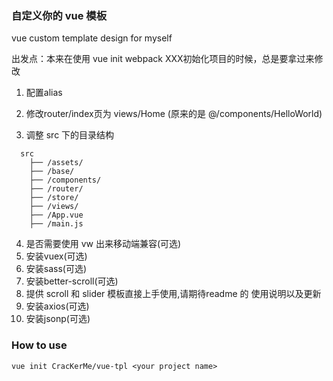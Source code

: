 ### 自定义你的 vue 模板

vue custom template design for myself

出发点：本来在使用 vue init webpack XXX初始化项目的时候，总是要拿过来修改

1. 配置alias

2. 修改router/index页为 views/Home (原来的是 @/components/HelloWorld)

3. 调整 src 下的目录结构

```
  src
    ├── /assets/
    ├── /base/
    ├── /components/
    ├── /router/
    ├── /store/
    ├── /views/
    ├── /App.vue
    ├── /main.js 
```
4. 是否需要使用 vw 出来移动端兼容(可选)
5. 安装vuex(可选)
6. 安装sass(可选)
7. 安装better-scroll(可选)
8. 提供 scroll 和 slider 模板直接上手使用,请期待readme 的 使用说明以及更新
9. 安装axios(可选)
10. 安装jsonp(可选)

### How to use

```
vue init CracKerMe/vue-tpl <your project name>
```
